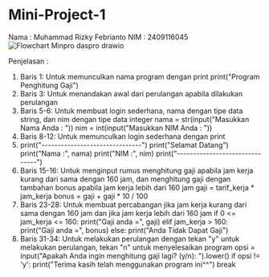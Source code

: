 # Mini-Project-1
Nama : Muhammad Rizky Febrianto NIM : 2409116045
![Flowchart Minpro daspro drawio](https://github.com/user-attachments/assets/1c069072-f235-4bfd-96da-e1576860f5ba)

Penjelasan :
1. Baris 1: Untuk memunculkan nama program dengan print
   print("Program Penghitung Gaji")
2. Baris 3: Untuk menandakan awal dari perulangan apabila dilakukan perulangan
3. Baris 5-6: Untuk membuat login sederhana, nama dengan tipe data string, dan nim dengan tipe data integer
   nama = str(input("Masukkan Nama Anda : "))
   nim = int(input("Masukkan NIM Anda : "))
5. Baris 8-12: Untuk memunculkan login sederhana dengan print
6. print("-------------------------------")
   print("Selamat Datang")
   print("Nama :", nama)
   print("NIM :", nim)
   print("-------------------------------")
8. Baris 15-16: Untuk menginput rumus menghitung gaji apabila jam kerja kurang dari sama dengan 160 jam, dan menghitung gaji dengan tambahan bonus apabila jam kerja lebih dari 160 jam
   gaji = tarif_kerja * jam_kerja
   bonus = gaji + gaji * 10 / 100
10. Baris 23-28: Untuk membuat percabangan jika jam kerja kurang dari sama dengan 160 jam dan jika jam kerja lebih dari 160 jam
    if 0 <= jam_kerja <= 160:
       print("Gaji anda =", gaji)
    elif jam_kerja > 160:
       print("Gaji anda =", bonus)
    else:
       print("Anda Tidak Dapat Gaji")
12. Baris 31-34: Untuk melakukan perulangan dengan tekan "y" untuk melakukan perulangan, tekan "n" untuk menyelesaikan program
    opsi = input("Apakah Anda ingin menghitung gaji lagi? (y/n): ").lower()
    if opsi != 'y':
    print("Terima kasih telah menggunakan program ini^^")
          break
   
 
